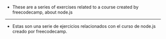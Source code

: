 - These are a series of exercises related to a course created by freecodecamp, about node.js

---

- Estas son una serie de ejercicios relacionados con el curso de node.js creado por freecodecamp.